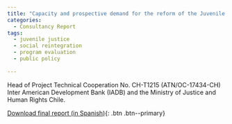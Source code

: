 ```yaml
---
title: "Capacity and prospective demand for the reform of the Juvenile Justice Social Reintegration Service in Chile (IADB Technical Cooperation Project)"
categories:
  - Consultancy Report
tags:
  - juvenile justice
  - social reintegration
  - program evaluation
  - public policy
  
---
```

Head of Project
Technical Cooperation No. CH-T1215 (ATN/OC-17434-CH)
Inter American Development Bank (IADB) and the Ministry of Justice and Human Rights Chile.

[Download final report (in Spanish)](https://alvaroeh.github.io/assets/Informe_Demanda_y_Anexos_25012021.pdf){: .btn .btn--primary}
